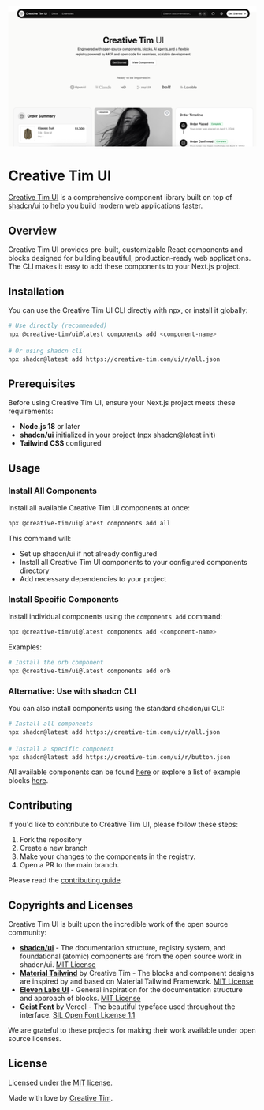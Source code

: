 ![Creative Tim UI](https://raw.githubusercontent.com/creativetimofficial/ui/refs/heads/main/apps/www/public/opengraph-image.png?token=GHSAT0AAAAAADKQMYN66H6UUTMAH55OPEDI2HXPY2A)

# Creative Tim UI

[Creative Tim UI](https://creative-tim.com/ui) is a comprehensive component library built on top of [shadcn/ui](https://ui.shadcn.com/) to help you build modern web applications faster.

## Overview

Creative Tim UI provides pre-built, customizable React components and blocks designed for building beautiful, production-ready web applications. 
The CLI makes it easy to add these components to your Next.js project.

## Installation
You can use the Creative Tim UI CLI directly with npx, or install it globally:
```bash
# Use directly (recommended)
npx @creative-tim/ui@latest components add <component-name>

# Or using shadcn cli
npx shadcn@latest add https://creative-tim.com/ui/r/all.json
```

## Prerequisites
Before using Creative Tim UI, ensure your Next.js project meets these requirements:
- **Node.js 18** or later
- **shadcn/ui** initialized in your project (npx shadcn@latest init)
- **Tailwind CSS** configured

## Usage

### Install All Components
Install all available Creative Tim UI components at once:
```bash
npx @creative-tim/ui@latest components add all
```
This command will:
- Set up shadcn/ui if not already configured
- Install all Creative Tim UI components to your configured components directory
- Add necessary dependencies to your project

### Install Specific Components
Install individual components using the `components add` command:
```bash
npx @creative-tim/ui@latest components add <component-name>
```
Examples:
```bash
# Install the orb component
npx @creative-tim/ui@latest components add orb
```

### Alternative: Use with shadcn CLI
You can also install components using the standard shadcn/ui CLI:
```bash
# Install all components
npx shadcn@latest add https://creative-tim.com/ui/r/all.json

# Install a specific component
npx shadcn@latest add https://creative-tim.com/ui/r/button.json
```

All available components can be found [here](https://ui.creative-tim.com/docs/components) or explore a list of example blocks [here](https://ui.creative-tim.com/blocks).

## Contributing

If you'd like to contribute to Creative Tim UI, please follow these steps:

1. Fork the repository
2. Create a new branch
3. Make your changes to the components in the registry.
4. Open a PR to the main branch.

Please read the [contributing guide](/CONTRIBUTING.md).

## Copyrights and Licenses

Creative Tim UI is built upon the incredible work of the open source community:

- **[shadcn/ui](https://ui.shadcn.com/)** - The documentation structure, registry system, and foundational (atomic) components are from the open source work in shadcn/ui. [MIT License](https://github.com/shadcn-ui/ui/blob/main/LICENSE.md)
- **[Material Tailwind](https://material-tailwind.com/v3)** by Creative Tim - The blocks and component designs are inspired by and based on Material Tailwind Framework. [MIT License](https://github.com/creativetimofficial/material-tailwind/blob/main/LICENSE.md)
- **[Eleven Labs UI](https://github.com/elevenlabs/elevenlabs-ui)** - General inspiration for the documentation structure and approach of blocks. [MIT License](https://github.com/elevenlabs/ui/blob/main/LICENSE.md)
- **[Geist Font](https://vercel.com/font)** by Vercel - The beautiful typeface used throughout the interface. [SIL Open Font License 1.1](https://github.com/vercel/geist-font/blob/main/LICENSE.txt)

We are grateful to these projects for making their work available under open source licenses.

## License

Licensed under the [MIT license](https://github.com/creativetimofficial/ui/blob/main/LICENSE.md).

Made with love by [Creative Tim](https://creative-tim.com).
